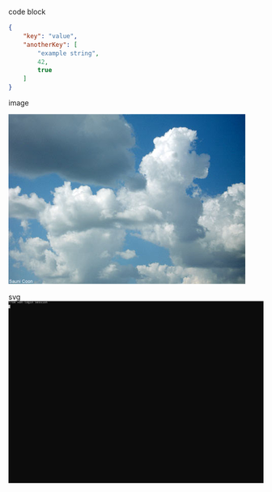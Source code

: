 code block

```json
{
    "key": "value",
    "anotherKey": [
        "example string",
        42,
        true
    ]
}
```

image

![image-file](img/cloud.jpg)

svg
![svg-file](img/sample.svg)
